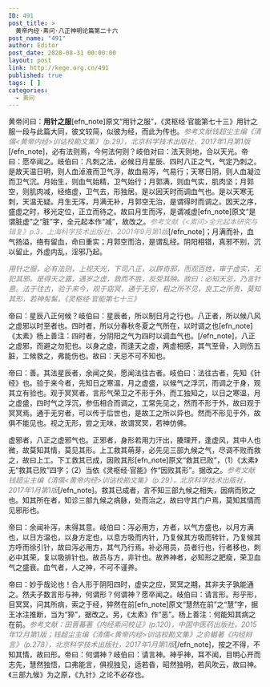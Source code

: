 ```yaml
---
ID: 491
post_title: >
  黄帝内经·素问·八正神明论篇第二十六
post_name: "491"
author: Editor
post_date: 2020-08-31 00:00:00
layout: post
link: http://kege.org.cn/491
published: true
tags: [ ]
categories:
  - 素问
---
```

黄帝问曰：<strong>用针之服</strong>[efn_note]原文“用针之服”，《灵枢经·官能第七十三》用针之服一段与此篇大同，彼文较简，似彼为经，而此为传也。<span style="color: #808080;"><em>参考文献钱超尘主编《清儒&lt;黄帝内经&gt;训诂校勘文集》（p.29），北京科学技术出版社，2017年1月第1版</em></span>[/efn_note]，必有法则焉，今何法何则？岐伯对曰：法天则地，合以天光。帝曰：愿卒闻之。岐伯曰：凡刺之法，必候日月星辰、四时八正之气，气定乃刺之。是故天温日明，则人血淖液而卫气浮，故血易泻，气易行；天寒日阴，则人血凝泣而卫气沉。月始生，则血气始精，卫气始行；月郭满，则血气实，肌肉坚；月郭空，则肌肉减，经络虚，卫气去，形独居。是以因天时而调血气也。是以天寒无刺，天温无疑。月生无泻，月满无补，月郭空无治，是谓得时而调之。因天之序，盛虚之时，移光定位，正立而待之。故曰月生而泻，是谓减虚[efn_note]原文“是谓脏虚”之“脏”字，全元起本作“减”，故改之。<span style="color: #999999;"><em>参考文献《&lt;素问&gt;全元起本研究与辑复》p.3，上海科学技术出版社，2001年9月第1版</em></span>[/efn_note]；月满而补，血气扬溢，络有留血，命曰重实；月郭空而治，是谓乱经。阴阳相错，真邪不别，沉以留止，外虚内乱，淫邪乃起。

<span style="color: #808080;"><em>用针之服，必有法则，上视天光，下司八正，以辟奇邪，而观百姓，审于虚实，无犯其邪。是得天之露，遇岁之虚，救而不胜，反受其殃。故曰：必知天忌，乃言针意。法于往古，验于来今，观于窈冥，通于无穷，粗之所不见，良工之所贵，莫知其形，若神髣髴。《灵枢经·官能第七十三》</em></span>

帝曰：星辰八正何候？岐伯曰：星辰者，所以制日月之行也。八正者，所以候八风之虚邪以时至者也。四时者，所以分春秋冬夏之气所在，以时调之也[efn_note]《太素》杨上善注：四时者，分阴阳之气为四时以调血气也。[/efn_note]，八正之虚邪，而避之勿犯也。以身之虚，而逢天之虚，两虚相感，其气至骨，入则伤五脏，工候救之，弗能伤也。故曰：天忌不可不知也。

帝曰：善。其法星辰者，余闻之矣，愿闻法往古者。岐伯曰：法往古者，先知《针经》也。验于来今者，先知日之寒温，月之虚盛，以候气之浮沉，而调之于身，观其立有验也。观于冥冥者，言形气荣卫之不形于外，而工独知之，以日之寒温，月之虚盛，四时气之浮沉，参伍相合而调之，工常先见之，然而不形于外，故曰观于冥冥焉。通于无穷者，可以传于后世也，是故工之所以异也。然而不形见于外，故俱不能见也。视之无形，尝之无味，故谓冥冥，若神仿佛。

虚邪者，八正之虚邪气也。正邪者，身形若用力汗出，腠理开，逢虚风，其中人也微，故莫知其情，莫见其形。上工救其萌芽，必先见三部九候之气，尽调不败而救之，故曰上工。下工救其已成，因败其形[efn_note]原文“救其已败”，（1）《太素》无“救其已败”四字；（2）当依《灵枢经·官能》作“因败其形”。据改之。<span style="color: #808080;"><em>参考文献钱超尘主编《清儒&lt;黄帝内经&gt;训诂校勘文集》（p.29），北京科学技术出版社，2017年1月第1版</em></span>[/efn_note]。救其已成者，言不知三部九候之相失，因病而败之也。知其所在者，知诊三部九候之病脉，处而治之，故曰守其门户焉，莫知其情而见邪形也。

帝曰：余闻补泻，未得其意。岐伯曰：泻必用方，方者，以气方盛也，以月方满也，以日方温也，以身方定也，以息方吸而内针，乃复候其方吸而转针，乃复候其方呼而徐引针，故曰泻必用方，其气乃行焉。补必用员，员者行也，行者移也，刺必中其荣，复以吸排针也。故员与方，非针也。故养神者，必知形之肥瘦，荣卫血气之盛衰。血气者，人之神，不可不谨养。

帝曰：妙乎哉论也！合人形于阴阳四时，虚实之应，冥冥之期，其非夫子孰能通之。然夫子数言形与神，何谓形？何谓神？愿卒闻之。岐伯曰：请言形。形乎形，目冥冥，问其所病，索之于经，猝然在前[efn_note]原文“慧然在前”之“慧”字，据王冰注推断，当为“猝”，据改之。另，《太素》作“恶”。杨上善注：何能知其病之在前。<span style="color: #808080;"><em>参考文献：田晋蕃著《内经素问校证》(p.120)，中国中医药出版社，2015年12月第1版；钱超尘主编《清儒&lt;黄帝内经&gt;训诂校勘文集》之俞樾著《内经辩言》（p.278），北京科学技术出版社，2017年1月第1版</em></span>[/efn_note]，按之不得，不知其情，故曰形。帝曰：何谓神？岐伯曰：请言神。神乎神，耳不闻，目明心开而志先，慧然独悟，口弗能言，俱视独见，适若昏，昭然独明，若风吹云，故曰神。《三部九候》为之原，《九针》之论不必存也。